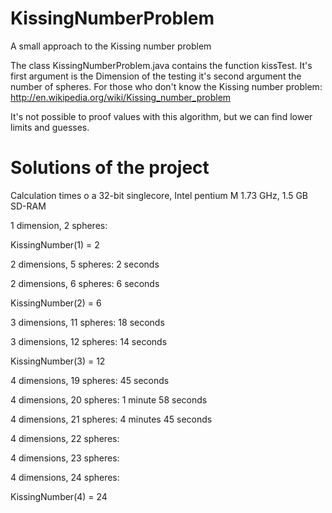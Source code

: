 KissingNumberProblem
====================

A small approach to the Kissing number problem

The class KissingNumberProblem.java contains the function kissTest.
It's first argument is the Dimension of the testing it's second argument the number of spheres.
For those who don't know the Kissing number problem: http://en.wikipedia.org/wiki/Kissing_number_problem

It's not possible to proof values with this algorithm, but we can find lower limits and guesses.


Solutions of the project
========================

Calculation times o a 32-bit singlecore, Intel pentium M 1.73 GHz, 1.5 GB SD-RAM

1 dimension, 2 spheres:

KissingNumber(1) = 2

2 dimensions, 5 spheres: 2 seconds

2 dimensions, 6 spheres: 6 seconds

KissingNumber(2) = 6

3 dimensions, 11 spheres: 18 seconds

3 dimensions, 12 spheres: 14 seconds

KissingNumber(3) = 12

4 dimensions, 19 spheres: 45 seconds

4 dimensions, 20 spheres: 1 minute 58 seconds

4 dimensions, 21 spheres: 4 minutes 45 seconds

4 dimensions, 22 spheres:

4 dimensions, 23 spheres:

4 dimensions, 24 spheres:

KissingNumber(4) = 24
